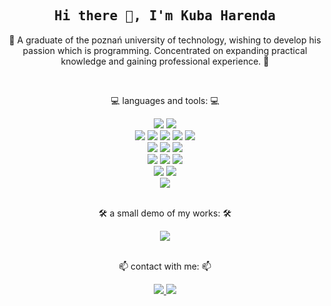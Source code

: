 <h2 align='center'><samp><strong>Hi there 👋, I'm Kuba Harenda</strong></samp></h2>

<p align='center'>💬 A graduate of the poznań university of technology, wishing to develop his passion which is programming. Concentrated on expanding practical knowledge and gaining professional experience. 💬</p>
<br>
<p align="center">💻 languages and tools: 💻</p>
<div align="center">
  <img src="https://img.shields.io/badge/-Visual%20Studio-000000?style=flat&logo=visual-studio&logoColor=68217A&labelColor=000000)"/>
  <img src="https://img.shields.io/badge/-Visual%20Studio%20Code-000000?style=flat&logo=visual-studio-code&logoColor=2596BE&labelColor=000000)"/>
</div>
<div align="center">
  <img src="https://img.shields.io/badge/-HTML5-000000?style=flat&logo=html5&logoColor=E34F26&labelColor=000000)"/>
  <img src="https://img.shields.io/badge/-CSS3-000000?style=flat&logo=css3&logoColor=1572B6&labelColor=000000)"/>
  <img src="https://img.shields.io/badge/-Java%20Script-000000?style=flat&logo=javascript&logoColor=F7E018&labelColor=000000)"/>
  <img src="https://img.shields.io/badge/-jQuery-000000?style=flat&logo=jquery&logoColor=008cff&labelColor=000000)"/>
  <img src="https://img.shields.io/badge/-Sass-000000?style=flat&logo=sass&logoColor=d62e89&labelColor=000000)"/>
</div>
<div align="center">
  <img src="https://img.shields.io/badge/-C%20Sharp-000000?style=flat&logo=c-sharp&logoColor=7f3089&labelColor=000000)"/>
  <img src="https://img.shields.io/badge/-.NET-000000?style=flat&logo=dotnet&logoColor=ffffff&labelColor=000000)"/>
  <img src="https://img.shields.io/badge/-MySQL-000000?style=flat&logo=mysql&logoColor=ffffff&labelColor=000000)"/>
</div>
<div align="center">
  <img src="https://img.shields.io/badge/-Unity-000000?style=flat&logo=unity&logoColor=ffffff&labelColor=000000)"/>
  <img src="https://img.shields.io/badge/-Blender-000000?style=flat&logo=blender&logoColor=e77c0c&labelColor=000000)"/>
  <img src="https://img.shields.io/badge/-Adobe%20Photoshop-000000?style=flat&logo=adobe-photoshop&logoColor=2596BE&labelColor=000000)"/>
</div>
<div align="center">
  <img src="https://img.shields.io/badge/-Git-000000?style=flat&logo=git&logoColor=F05032&labelColor=000000)"/>
  <img src="https://img.shields.io/badge/-GitHub-000000?style=flat&logo=github&logoColor=ffffff&labelColor=000000)"/>
</div>
<div align="center">
  <img src="https://img.shields.io/badge/-Windows-000000?style=flat&logo=windows&logoColor=046ad9&labelColor=000000)"/>
</div>
<br>
<p align='center'>🛠️ a small demo of my works: 🛠️</p>
<div align="center">
  <a href="https://simmer.io/@hary">
  <img src="https://img.shields.io/badge/-Simmer.io-000000?style=flat&logo=itchdotio&logoColor=ffffff&labelColor=000000"/>
  </a>
</div>
<br>
<p align='center'>📫 contact with me: 📫</p>
<div align="center">
  <a href="https://www.linkedin.com/in/jakub-harenda/">
  <img src="https://img.shields.io/badge/LinkedIn-Jakub%20Harenda-blue?logo=Linkedin&logoColor=blue&labelColor=black"/>
  </a>
  <a href="mailto:jakub.harenda@gmail.com">
  <img src="https://img.shields.io/badge/gmail-jakub.harenda@gmail.com-blue?logo=Gmail&logoColor=blue&labelColor=black"/>
  </a>
</div>

<!--
**har-y/har-y** is a ✨ _special_ ✨ repository because its `README.md` (this file) appears on your GitHub profile.

Here are some ideas to get you started:

- 🔭 I’m currently working on ...
- 🌱 I’m currently learning ...
- 👯 I’m looking to collaborate on ...
- 🤔 I’m looking for help with ...
- 💬 Ask me about ...
- 📫 How to reach me: ...
- 😄 Pronouns: ...
- ⚡ Fun fact: ...
-->

[gitsite]: https://github.com/har-y
[linkedin]: https://www.linkedin.com/in/jakub-harenda/
[facebook]: https://www.facebook.com/jakub.harenda
[simmerdotio]: https://simmer.io/@hary
